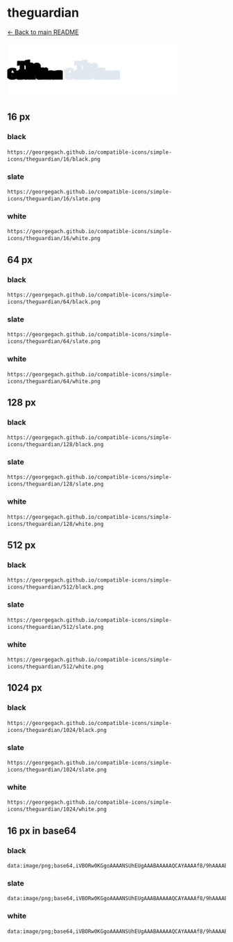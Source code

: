 # theguardian

[← Back to main README](../../README.md)


<img src="./128/black.png" width="128" alt="theguardian black icon" />
<img src="./128/slate.png" width="128" alt="theguardian slate icon" />
<img src="./128/white.png" width="128" alt="theguardian white icon" />

## 16 px

### black
```
https://georgegach.github.io/compatible-icons/simple-icons/theguardian/16/black.png
```

### slate
```
https://georgegach.github.io/compatible-icons/simple-icons/theguardian/16/slate.png
```

### white
```
https://georgegach.github.io/compatible-icons/simple-icons/theguardian/16/white.png
```

## 64 px

### black
```
https://georgegach.github.io/compatible-icons/simple-icons/theguardian/64/black.png
```

### slate
```
https://georgegach.github.io/compatible-icons/simple-icons/theguardian/64/slate.png
```

### white
```
https://georgegach.github.io/compatible-icons/simple-icons/theguardian/64/white.png
```

## 128 px

### black
```
https://georgegach.github.io/compatible-icons/simple-icons/theguardian/128/black.png
```

### slate
```
https://georgegach.github.io/compatible-icons/simple-icons/theguardian/128/slate.png
```

### white
```
https://georgegach.github.io/compatible-icons/simple-icons/theguardian/128/white.png
```

## 512 px

### black
```
https://georgegach.github.io/compatible-icons/simple-icons/theguardian/512/black.png
```

### slate
```
https://georgegach.github.io/compatible-icons/simple-icons/theguardian/512/slate.png
```

### white
```
https://georgegach.github.io/compatible-icons/simple-icons/theguardian/512/white.png
```

## 1024 px

### black
```
https://georgegach.github.io/compatible-icons/simple-icons/theguardian/1024/black.png
```

### slate
```
https://georgegach.github.io/compatible-icons/simple-icons/theguardian/1024/slate.png
```

### white
```
https://georgegach.github.io/compatible-icons/simple-icons/theguardian/1024/white.png
```

## 16 px in base64

### black
```
data:image/png;base64,iVBORw0KGgoAAAANSUhEUgAAABAAAAAQCAYAAAAf8/9hAAAABmJLR0QA/wD/AP+gvaeTAAAAn0lEQVQ4je3Or4qCYRCF8d/7rRax7laDCCIGgyB4EXsjZu/FoLdiMHgBJotoEYMomxaX9V+Z8CEYRKMPnDDMmTOHNy/lCwMMMcfo0YAGtvjDAWds8I/+vaMPfKOHFXboYolPlJHQRAd1TPIBKT6O0UYpdMslvL9YYI8qflLUzVDMGfMco2m62V+QCpiihjUquWUWmqEVQRlOEZJifvMsV4YvH/cpjzPqAAAAAElFTkSuQmCC
```

### slate
```
data:image/png;base64,iVBORw0KGgoAAAANSUhEUgAAABAAAAAQCAYAAAAf8/9hAAAABmJLR0QA/wD/AP+gvaeTAAAA4UlEQVQ4je2Qv0pCARSHv9/x6uAQBlEu/YFoqKnBsa3mXqJ3aGiMtl6lZwiC6gFqVUIh7nURUwgD7/05ZJQgKLT6TYdzfnzncGDFv9FP0cyGmxXyayCxOJF52qnXLpYWtNPhkSgekNdABleArsQGcLW9VbudK+hkg3M7P5OTO5eKU+xLoTfw4TRjcAp6LPDrXn39ZkbQTvtfEdy7UANcRVTnLPL3tf4UtEA9i31MX53sY4QcmPJvcIYxUJr2/84NKDF+FhyA3o13JcA2RAgH8GJ0bDyWCQe5jASyiUVPXrEEE11tVkFf0Q6XAAAAAElFTkSuQmCC
```

### white
```
data:image/png;base64,iVBORw0KGgoAAAANSUhEUgAAABAAAAAQCAYAAAAf8/9hAAAABmJLR0QA/wD/AP+gvaeTAAAArUlEQVQ4je2POw4BYRRGzz9oLECrEI1KoRRLsAlr0GlYgl3YhI4FKHTKiUIiKmbicTS/mEQikmmd5Evu87u58Kc04RWoDWAGVIE+sAohjH52UjvqQc3VTH2oe/Wqjr8tDtW5OlCn6kXd+uahpupCnXy8oObAEugB9aiPO/HdM7ADjkALOAU1AxKgVhgscgMqsV7sC4QqsAbaQAo0C80kagN0o1EC3KNJiPmfsjwBbmtnWA+yn/8AAAAASUVORK5CYII=
```

